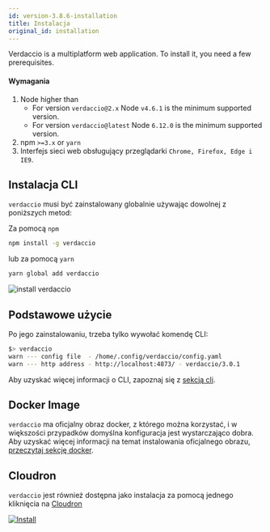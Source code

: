 ```yaml
---
id: version-3.8.6-installation
title: Instalacja
original_id: installation
---
```


Verdaccio is a multiplatform web application. To install it, you need a few prerequisites.

#### Wymagania

1. Node higher than 
    - For version `verdaccio@2.x` Node `v4.6.1` is the minimum supported version.
    - For version `verdaccio@latest` Node `6.12.0` is the minimum supported version.
2. npm `>=3.x` or `yarn`
3. Interfejs sieci web obsługujący przeglądarki `Chrome, Firefox, Edge i IE9`.

## Instalacja CLI

`verdaccio` musi być zainstalowany globalnie używając dowolnej z poniższych metod:

Za pomocą `npm`

```bash
npm install -g verdaccio
```

lub za pomocą `yarn`

```bash
yarn global add verdaccio
```

![install verdaccio](/svg/install_verdaccio.gif)

## Podstawowe użycie

Po jego zainstalowaniu, trzeba tylko wywołać komendę CLI:

```bash
$> verdaccio
warn --- config file  - /home/.config/verdaccio/config.yaml
warn --- http address - http://localhost:4873/ - verdaccio/3.0.1
```

Aby uzyskać więcej informacji o CLI, zapoznaj się z [sekcją cli](cli.md).

## Docker Image

`verdaccio` ma oficjalny obraz docker, z którego można korzystać, i w większości przypadków domyślna konfiguracja jest wystarczająco dobra. Aby uzyskać więcej informacji na temat instalowania oficjalnego obrazu, [przeczytaj sekcję docker](docker.md).

## Cloudron

`verdaccio` jest również dostępna jako instalacja za pomocą jednego kliknięcia na [Cloudron](https://cloudron.io)

[![Install](https://cloudron.io/img/button.svg)](https://cloudron.io/button.html?app=org.eggertsson.verdaccio)